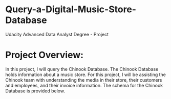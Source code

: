 # Query-a-Digital-Music-Store-Database
Udacity Advanced Data Analyst Degree - Project

# Project Overview:
In this project, I will query the Chinook Database. The Chinook Database holds information about a music store. For this project, I will be assisting the Chinook team with understanding the media in their store, their customers and employees, and their invoice information. 
The schema for the Chinook Database is provided below.

